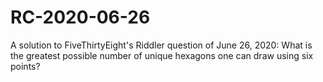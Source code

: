 # RC-2020-06-26
A solution to FiveThirtyEight's Riddler question of June 26, 2020: What is the greatest possible number of unique hexagons one can draw using six points?
